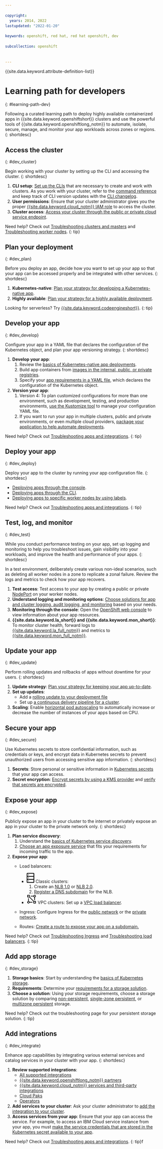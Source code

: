 ```yaml
---

copyright: 
  years: 2014, 2022
lastupdated: "2022-01-20"

keywords: openshift, red hat, red hat openshift, dev

subcollection: openshift


---
```


{{site.data.keyword.attribute-definition-list}}




# Learning path for developers
{: #learning-path-dev}

Following a curated learning path to deploy highly available containerized apps in {{site.data.keyword.openshiftshort}} clusters and use the powerful tools of {{site.data.keyword.openshiftlong_notm}} to automate, isolate, secure, manage, and monitor your app workloads across zones or regions.
{: shortdesc}



## Access the cluster
{: #dev_cluster}

Begin working with your cluster by setting up the CLI and accessing the cluster.
{: shortdesc}

1. **CLI setup**: [Set up the CLIs](/docs/openshift?topic=openshift-openshift-cli) that are necessary to create and work with clusters. As you work with your cluster, refer to the [command reference](/docs/openshift?topic=openshift-kubernetes-service-cli) and keep track of CLI version updates with the [CLI changelog](/docs/containers?topic=containers-cs_cli_changelog).
2. **User permissions**: Ensure that your cluster administrator gives you the proper [{{site.data.keyword.cloud_notm}} IAM role](/docs/openshift?topic=openshift-learning-path-admin#admin_secure) to access the cluster.
3. **Cluster access**: [Access your cluster through the public or private cloud service endpoint](/docs/containers?topic=containers-access_cluster).

Need help? Check out [Troubleshooting clusters and masters](/docs/containers?topic=containers-debug_clusters) and [Troubleshooting worker nodes](/docs/containers?topic=containers-debug_worker_nodes).
{: tip}


## Plan your deployment
{: #dev_plan}

Before you deploy an app, decide how you want to set up your app so that your app can be accessed properly and be integrated with other services.
{: shortdesc}

1. **Kubernetes-native**: [Plan your strategy for developing a Kubernetes-native app](/docs/containers?topic=containers-plan_deploy).
2. **Highly available**: [Plan your strategy for a highly available deployment](/docs/openshift?topic=openshift-plan_deploy#highly_available_apps).

Looking for serverless? Try [{{site.data.keyword.codeengineshort}}](/docs/codeengine?topic=codeengine-getting-started).
{: tip}

## Develop your app
{: #dev_develop}

Configure your app in a YAML file that declares the configuration of the Kubernetes object, and plan your app versioning strategy.
{: shortdesc}

1. **Develop your app**:
    1. Review the [basics of Kubernetes-native app deployments](/docs/openshift?topic=openshift-plan_deploy#kube-objects).
    2. Build app containers from [images in the internal, public, or private registries](/docs/containers?topic=containers-images).
    3. Specify your [app requirements in a YAML file](/docs/openshift?topic=openshift-openshift_apps#app_yaml), which declares the configuration of the Kubernetes object.
2. **Version your app**:
    1. Version 4: To plan customized configurations for more than one environment, such as development, testing, and production environments, [use the Kustomize tool](/docs/openshift?topic=openshift-openshift_apps#kustomize) to manage your configuration YAML file.
    2. If you want to run your app in multiple clusters, public and private environments, or even multiple cloud providers, [package your application to help automate deployments](/docs/openshift?topic=openshift-plan_deploy#packaging).

Need help? Check out [Troubleshooting apps and integrations](/docs/containers?topic=containers-debug_apps).
{: tip}


## Deploy your app
{: #dev_deploy}

Deploy your app to the cluster by running your app configuration file.
{: shortdesc}


- [Deploying apps through the console](/docs/openshift?topic=openshift-deploy_app#deploy_apps_ui).
- [Deploying apps through the CLI](/docs/openshift?topic=openshift-deploy_app#deploy_apps_cli).
- [Deploying apps to specific worker nodes by using labels](/docs/openshift?topic=openshift-deploy_app#node_affinity).


Need help? Check out [Troubleshooting apps and integrations](/docs/containers?topic=containers-debug_apps).
{: tip}


## Test, log, and monitor
{: #dev_test}

While you conduct performance testing on your app, set up logging and monitoring to help you troubleshoot issues, gain visibility into your workloads, and improve the health and performance of your apps.
{: shortdesc}

In a test environment, deliberately create various non-ideal scenarios, such as deleting all worker nodes in a zone to replicate a zonal failure. Review the logs and metrics to check how your app recovers.

1. **Test access**: Test access to your app by creating a public or private [NodePort](/docs/containers?topic=containers-nodeport) on your worker nodes.
2. **Understand logging and monitoring options**: [Choose solutions for app and cluster logging, audit logging, and monitoring](/docs/openshift?topic=openshift-health#oc_logmet_options) based on your needs.
3. **Monitoring through the console**: Open the [OpenShift web console](/docs/openshift?topic=openshift-deploy_app#openshift_console) to view information about your app resources.
4. **{{site.data.keyword.la_short}} and {{site.data.keyword.mon_short}}**: To monitor cluster health, forward logs to [{{site.data.keyword.la_full_notm}}](/docs/openshift?topic=openshift-health#openshift_logging) and metrics to [{{site.data.keyword.mon_full_notm}}](/docs/openshift?topic=openshift-health-monitor).



## Update your app
{: #dev_update}

Perform rolling updates and rollbacks of apps without downtime for your users.
{: shortdesc}

1. **Update strategy**: [Plan your strategy for keeping your app up-to-date](/docs/openshift?topic=openshift-update_app#updating_apps).
2. **Set up updates**:
    - Add a [rolling update to your deployment file](/docs/openshift?topic=openshift-update_app#app_rolling)
    - Set up [a continuous delivery pipeline for a cluster](/docs/containers?topic=containers-cicd).
3. **Scaling**: Enable [horizontal pod autoscaling](/docs/openshift?topic=openshift-update_app#app_scaling) to automatically increase or decrease the number of instances of your apps based on CPU.



## Secure your app
{: #dev_secure}

Use Kubernetes secrets to store confidential information, such as credentials or keys, and encrypt data in Kubernetes secrets to prevent unauthorized users from accessing sensitive app information.
{: shortdesc}


1. **Secrets**: Store personal or sensitive information in [Kubernetes secrets](/docs/openshift?topic=openshift-security#pi) that your app can access.
2. **Secret encryption**: [Encrypt secrets by using a KMS provider](/docs/openshift?topic=openshift-encryption#keyprotect) and [verify that secrets are encrypted](/docs/openshift?topic=openshift-encryption#verify_kms).



## Expose your app
{: #dev_expose}

Publicly expose an app in your cluster to the internet or privately expose an app in your cluster to the private network only.
{: shortdesc}

1. **Plan service discovery**:
    1. Understand the [basics of Kubernetes service discovery](/docs/openshift?topic=openshift-plan_deploy#service_discovery).
    2. [Choose an app exposure service](/docs/openshift?topic=openshift-cs_network_planning) that fits your requirements for incoming traffic to the app.
2. **Expose your app**:
    - Load balancers:
        - ![Classic infrastructure provider icon.](images/icon-classic-2.svg) Classic clusters:
            1. Create an [NLB 1.0](/docs/containers?topic=containers-loadbalancer) or [NLB 2.0](/docs/containers?topic=containers-loadbalancer-v2).
            2. [Register a DNS subdomain](/docs/openshift?topic=openshift-loadbalancer_hostname#loadbalancer_hostname) for the NLB.
        - ![VPC infrastructure provider icon.](images/icon-vpc-2.svg) VPC clusters: Set up a [VPC load balancer](/docs/containers?topic=containers-vpc-lbaas).

    - Ingress: Configure Ingress for the [public network](/docs/openshift?topic=openshift-ingress-roks4#ingress-roks4-public) or the [private network](/docs/openshift?topic=openshift-ingress-roks4#ingress-roks4-private).

    - Routes: [Create a route to expose your app on a subdomain.](/docs/openshift?topic=openshift-openshift_routes)

Need help? Check out [Troubleshooting Ingress](/docs/containers?topic=containers-ingress-debug) and [Troubleshooting load balancers](/docs/containers?topic=containers-cs_loadbalancer_fails).
{: tip}

## Add app storage
{: #dev_storage}

1. **Storage basics**: Start by understanding the [basics of Kubernetes storage](/docs/containers?topic=containers-kube_concepts).
2. **Requirements**: Determine your [requirements for a storage solution](/docs/containers?topic=containers-storage_planning).
3. **Choose a solution**: Using your storage requirements, choose a storage solution by comparing [non-persistent](/docs/openshift?topic=openshift-storage_planning#non_persistent_overview), [single-zone persistent](/docs/openshift?topic=openshift-storage_planning#single_zone_persistent_storage), or [multizone persistent](/docs/openshift?topic=openshift-storage_planning#persistent_storage_overview) storage.

Need help? Check out the troubleshooting page for your persistent storage solution.
{: tip}

## Add integrations
{: #dev_integrate}

Enhance app capabilities by integrating various external services and catalog services in your cluster with your app.
{: shortdesc}

1. **Review supported integrations**:
    - [All supported integrations](/docs/containers?topic=containers-supported_integrations#supported_integrations)
    - [{{site.data.keyword.openshiftlong_notm}} partners](/docs/containers?topic=containers-service-partners)
    - [{{site.data.keyword.cloud_notm}} services and third-party integrations](/docs/containers?topic=containers-ibm-3rd-party-integrations)
    - [Cloud Paks](/docs/openshift?topic=openshift-openshift_cloud_paks)
    - [Operators](/docs/openshift?topic=openshift-operators)
2. **Add services to your cluster**: Ask your cluster administrator to [add the integration to your cluster](/docs/openshift?topic=openshift-learning-path-admin#admin_integrate).
3. **Access services from your app**: Ensure that your app can access the service. For example, to access an IBM Cloud service instance from your app, you must [make the service credentials that are stored in the Kubernetes secret available to your app](/docs/openshift?topic=openshift-service-binding#adding_app).

Need help? Check out [Troubleshooting apps and integrations](/docs/containers?topic=containers-debug_worker_nodes).
{: tip}f


